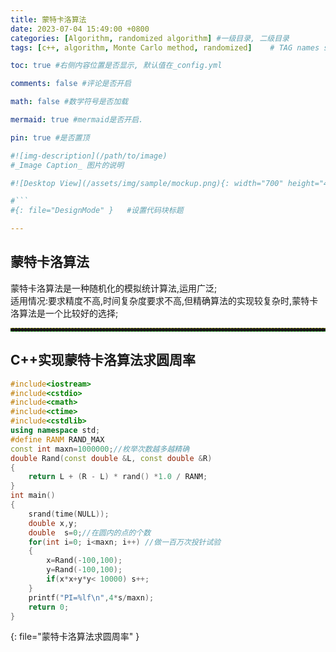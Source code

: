 ```yaml
---
title: 蒙特卡洛算法
date: 2023-07-04 15:49:00 +0800
categories: [Algorithm, randomized algorithm] #一级目录, 二级目录
tags: [c++, algorithm, Monte Carlo method, randomized]    # TAG names should always be lowercase

toc: true #右侧内容位置是否显示, 默认值在_config.yml

comments: false #评论是否开启

math: false #数学符号是否加载

mermaid: true #mermaid是否开启.

pin: true #是否置顶

#![img-description](/path/to/image)
#_Image Caption_ 图片的说明

#![Desktop View](/assets/img/sample/mockup.png){: width="700" height="400" } 设置图片宽高

#```
#{: file="DesignMode" }   #设置代码块标题

---
```


<style>
hr{
  height: 4px;
  width: 100%;
  margin: 0,0,0,0;
  margin - left : auto;
  margin - right : auto;
  opacity: 100%;
  border-top: 1px dashed #ffff0080 !important;
  border-bottom: 1px dashed #00ff0080 !important;
  border-radius: 0px;
}
</style>

## 蒙特卡洛算法
<div style = "word-break :break-all">
蒙特卡洛算法是一种随机化的模拟统计算法,运用广泛;<br />
适用情况:要求精度不高,时间复杂度要求不高,但精确算法的实现较复杂时,蒙特卡洛算法是一个比较好的选择;
</div>

___

## C++实现蒙特卡洛算法求圆周率

``` cpp
#include<iostream>
#include<cstdio>
#include<cmath>
#include<ctime>
#include<cstdlib>
using namespace std;
#define RANM RAND_MAX
const int maxn=1000000;//枚举次数越多越精确
double Rand(const double &L, const double &R)
{
    return L + (R - L) * rand() *1.0 / RANM;
}
int main()
{
    srand(time(NULL));
    double x,y;
    double  s=0;//在圆内的点的个数
    for(int i=0; i<maxn; i++) //做一百万次投针试验
    {
        x=Rand(-100,100);
        y=Rand(-100,100);
        if(x*x+y*y< 10000) s++;
    }
    printf("PI=%lf\n",4*s/maxn);
    return 0;
}

```
{: file="蒙特卡洛算法求圆周率" }

